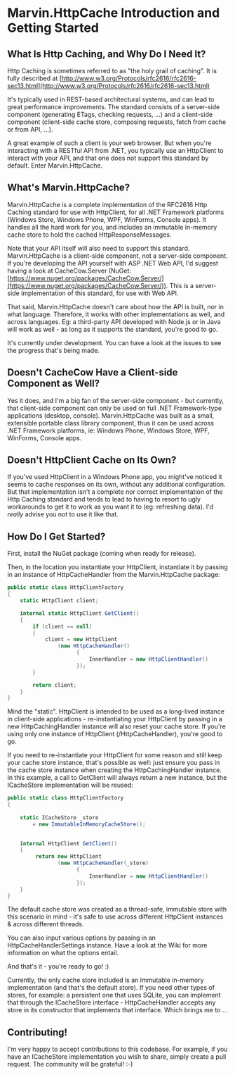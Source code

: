 # Marvin.HttpCache Introduction and Getting Started

## What Is Http Caching, and Why Do I Need It? ##

Http Caching is sometimes referred to as "the holy grail of caching".  It is fully described at [http://www.w3.org/Protocols/rfc2616/rfc2616-sec13.html](http://www.w3.org/Protocols/rfc2616/rfc2616-sec13.html)

It's typically used in REST-based architectural systems, and can lead to great performance improvements.  The standard consists of a server-side component (generating ETags, checking requests, …) and a client-side component (client-side cache store, composing requests, fetch from cache or from API, …).  

A great example of such a client is your web browser.  But when you're interacting with a RESTful API from .NET, you typically use an HttpClient to interact with your API, and that one does not support this standard by default.  Enter Marvin.HttpCache.

## What's Marvin.HttpCache? ##

Marvin.HttpCache is a complete implementation of the RFC2616 Http Caching standard for use with HttpClient, for all .NET Framework platforms (Windows Store, Windows Phone, WPF, WinForms, Console apps).  It handles all the hard work for you, and includes an immutable in-memory cache store to hold the cached HttpResponseMessages.  

Note that your API itself will also need to support this standard.  Marvin.HttpCache is a client-side component, not a server-side component.   If you're developing the API yourself with ASP .NET Web API, I'd suggest having a look at CacheCow.Server (NuGet: [https://www.nuget.org/packages/CacheCow.Server/](https://www.nuget.org/packages/CacheCow.Server/)).  This is a server-side implementation of this standard, for use with Web API.  

That said, Marvin.HttpCache doesn't care about how the API is built, nor in what language.  Therefore, it works with other implementations as well, and across languages.  Eg: a third-party API developed with Node.js or in Java will work as well - as long as it supports the standard, you're good to go.

It's currently under development.  You can have a look at the issues to see the progress that's being made.

## Doesn't CacheCow Have a Client-side Component as Well? ##

Yes it does, and I'm a big fan of the server-side component - but currently, that client-side component can only be used on full .NET Framework-type applications (desktop, console).  Marvin.HttpCache was built as a small, extensible portable class library component, thus it can be used across .NET Framework platforms, ie: Windows Phone, Windows Store, WPF, WinForms, Console apps.  

## Doesn't HttpClient Cache on Its Own? ##

If you've used HttpClient in a Windows Phone app, you might've noticed it seems to cache responses on its own, without any additional configuration.  But that implementation isn't a complete nor correct implementation of the Http Caching standard and tends to lead to having to resort to ugly workarounds to get it to work as you want it to (eg: refreshing data).  I'd *really* advise you not to use it like that. 

## How Do I Get Started? ##

First, install the NuGet package (coming when ready for release).

Then, in the location you instantiate your HttpClient, instantiate it by passing in an instance of HttpCacheHandler from the Marvin.HttpCache package:

```csharp
public static class HttpClientFactory
{
    static HttpClient client;

    internal static HttpClient GetClient()
    {
        if (client == null)
        {
            client = new HttpClient
                (new HttpCacheHandler()
                      {
                          InnerHandler = new HttpClientHandler()
                      });
        }

        return client;
    }
}
```

Mind the "static".  HttpClient is intended to be used as a long-lived instance in client-side applications - re-instantiating your HttpClient by passing in a new HttpCachingHandler instance will also reset your cache store.  If you're using only one instance of HttpClient (/HttpCacheHandler), you're good to go.    

If you need to re-instantiate your HttpClient for some reason and still keep your cache store instance, that's possible as well: just ensure you pass in the cache store instance when creating the HttpCachingHandler instance.  In this example, a call to GetClient will always return a new instance, but the ICacheStore implementation will be reused:

```csharp
public static class HttpClientFactory
{
   
    static ICacheStore _store
        = new ImmutableInMemoryCacheStore();

    
    internal HttpClient GetClient()
    {
         return new HttpClient
                (new HttpCacheHandler(_store)
                      {
                          InnerHandler = new HttpClientHandler()
                      });          
    }
}
```


The default cache store was created as a thread-safe, immutable store with this scenario in mind - it's safe to use across different HttpClient instances & across different threads.

You can also input various options by passing in an HttpCacheHandlerSettings instance.  Have a look at the Wiki for more information on what the options entail.


And that's it - you're ready to go! :)

Currently, the only cache store included is an immutable in-memory implementation (and that's the default store).  If you need other types of stores, for example: a persistent one that uses SQLite, you can implement that through the ICacheStore interface - HttpCacheHandler accepts any store in its constructor that implements that interface.  Which brings me to …

## Contributing! ##

I'm very happy to accept contributions to this codebase.  For example, if you have an ICacheStore implementation you wish to share, simply create a pull request.  The community will be grateful! :-)

